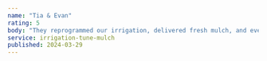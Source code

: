 ```yaml
---
name: "Tia & Evan"
rating: 5
body: "They reprogrammed our irrigation, delivered fresh mulch, and even tucked cuttings into little jars for us to propagate. Sincerely the best team."
service: irrigation-tune-mulch
published: 2024-03-29
---
```

